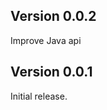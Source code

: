 Version 0.0.2
----------------------------

Improve Java api


Version 0.0.1
----------------------------

Initial release.